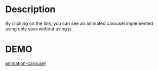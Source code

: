 # Description

By clicking on the link, you can see an animated carousel implemented using only sass without using js

# DEMO
[animation-carousel](https://nazarenkoyana.github.io/animation-carousel-only-css/dist/index.html)
